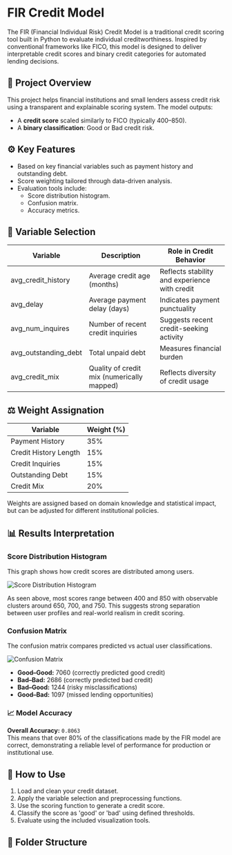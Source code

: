 # FIR Credit Model

The FIR (Financial Individual Risk) Credit Model is a traditional credit scoring tool built in Python to evaluate individual creditworthiness. Inspired by conventional frameworks like FICO, this model is designed to deliver interpretable credit scores and binary credit categories for automated lending decisions.

## 📌 Project Overview

This project helps financial institutions and small lenders assess credit risk using a transparent and explainable scoring system. The model outputs:

- A **credit score** scaled similarly to FICO (typically 400–850).
- A **binary classification**: Good or Bad credit risk.

## ⚙️ Key Features

- Based on key financial variables such as payment history and outstanding debt.
- Score weighting tailored through data-driven analysis.
- Evaluation tools include:
  - Score distribution histogram.
  - Confusion matrix.
  - Accuracy metrics.

## 🧮 Variable Selection

| Variable                | Description                                               | Role in Credit Behavior                                   |
|-------------------------|-----------------------------------------------------------|------------------------------------------------------------|
| avg_credit_history      | Average credit age (months)                               | Reflects stability and experience with credit              |
| avg_delay               | Average payment delay (days)                              | Indicates payment punctuality                              |
| avg_num_inquires        | Number of recent credit inquiries                         | Suggests recent credit-seeking activity                    |
| avg_outstanding_debt    | Total unpaid debt                                         | Measures financial burden                                  |
| avg_credit_mix          | Quality of credit mix (numerically mapped)                | Reflects diversity of credit usage                         |

## ⚖️ Weight Assignation

| Variable                | Weight (%) |
|-------------------------|------------|
| Payment History         | 35%        |
| Credit History Length   | 15%        |
| Credit Inquiries        | 15%        |
| Outstanding Debt        | 15%        |
| Credit Mix              | 20%        |

Weights are assigned based on domain knowledge and statistical impact, but can be adjusted for different institutional policies.

## 📊 Results Interpretation

### Score Distribution Histogram

This graph shows how credit scores are distributed among users.

![Score Distribution Histogram](sandbox:/mnt/data/image.png)

As seen above, most scores range between 400 and 850 with observable clusters around 650, 700, and 750. This suggests strong separation between user profiles and real-world realism in credit scoring.

### Confusion Matrix

The confusion matrix compares predicted vs actual user classifications.

![Confusion Matrix](sandbox:/mnt/data/image.png)

- **Good–Good:** 7060 (correctly predicted good credit)
- **Bad–Bad:** 2686 (correctly predicted bad credit)
- **Bad–Good:** 1244 (risky misclassifications)
- **Good–Bad:** 1097 (missed lending opportunities)

### 📈 Model Accuracy

**Overall Accuracy:** `0.8063`  
This means that over 80% of the classifications made by the FIR model are correct, demonstrating a reliable level of performance for production or institutional use.

## 🧠 How to Use

1. Load and clean your credit dataset.
2. Apply the variable selection and preprocessing functions.
3. Use the scoring function to generate a credit score.
4. Classify the score as 'good' or 'bad' using defined thresholds.
5. Evaluate using the included visualization tools.

## 📁 Folder Structure

